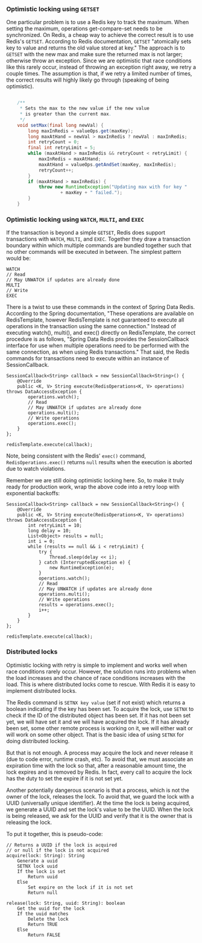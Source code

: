### Optimistic locking using `GETSET`

One particular problem is to use a Redis key to track the maximum. When setting the maximum, operations get-compare-set needs to be synchronized. On Redis, a cheap way to achieve the correct result is to use Redis's `GETSET`. According to Redis documentation, `GETSET` "atomically sets key to value and returns the old value stored at key."  The approach is to `GETSET` with the new max and make sure the returned max is not larger; otherwise throw an exception. Since we are optimistic that race conditions like this rarely occur, instead of throwing an exception right away, we retry a couple times. The assumption is that, if we retry a limited number of times, the correct results will highly likely go through (speaking of being optimistic).

```java

    /**
     * Sets the max to the new value if the new value
     * is greater than the current max.
     */
    void setMax(final long newVal) {
        long maxInRedis = valueOps.get(maxKey);
        long maxAtHand = newVal > maxInRedis ? newVal : maxInRedis;
        int retryCount = 0;
        final int retryLimit = 5;
        while (maxAtHand > maxInRedis && retryCount < retryLimit) {
            maxInRedis = maxAtHand;
            maxAtHand = valueOps.getAndSet(maxKey, maxInRedis);
            retryCount++;
        }
        if (maxAtHand > maxInRedis) {
            throw new RuntimeException("Updating max with for key "
                    + maxKey + " failed.");
        }
    }

```

### Optimistic locking using `WATCH`, `MULTI`, and `EXEC`

If the transaction is beyond a simple `GETSET`, Redis does support transactions with `WATCH`, `MULTI`, and `EXEC`.  Together they draw a transaction boundary within which multiple commands are bundled together such that no other commands will be executed in between.  The simplest pattern would be:

    WATCH
    // Read
    // May UNWATCH if updates are already done
    MULTI
    // Write
    EXEC

There is a twist to use these commands in the context of Spring Data Redis.  According to the Spring documentation, "These operations are available on RedisTemplate, however RedisTemplate is not guaranteed to execute all operations in the transaction using the same connection."  Instead of executing watch(), multi(), and exec() directly on RedisTemplate, the correct procedure is as follows, "Spring Data Redis provides the SessionCallback interface for use when multiple operations need to be performed with the same connection, as when using Redis transactions."  That said, the Redis commands for transactions need to execute within an instance of SessionCallback.

    SessionCallback<String> callback = new SessionCallback<String>() {
        @Override
        public <K, V> String execute(RedisOperations<K, V> operations) throws DataAccessException {
            operations.watch();
            // Read
            // May UNWATCH if updates are already done
            operations.multi();
            // Write operations
            operations.exec();
        }
    };

    redisTemplate.execute(callback);

Note, being consistent with the Redis' `exec()` command, `RedisOperations.exec()` returns `null` results when the execution is aborted due to watch violations.

Remember we are still doing optimistic locking here.  So, to make it truly ready for production work, wrap the above code into a retry loop with exponential backoffs:

    SessionCallback<String> callback = new SessionCallback<String>() {
        @Override
        public <K, V> String execute(RedisOperations<K, V> operations) throws DataAccessException {
            int retryLimit = 10;
            long delay = 10;
            List<Object> results = null;
            int i = 0;
            while (results == null && i < retryLimit) {
                try {
                    Thread.sleep(delay << i);
                } catch (InterruptedException e) {
                    new RuntimeException(e);
                }
                operations.watch();
                // Read
                // May UNWATCH if updates are already done
                operations.multi();
                // Write operations
                results = operations.exec();
                i++;
            }
        }
    };

    redisTemplate.execute(callback);

### Distributed locks

Optimistic locking with retry is simple to implement and works well when race conditions rarely occur. However, the solution runs into problems when the load increases and the chance of race conditions increases with the load.  This is where distributed locks come to rescue. With Redis it is easy to implement distributed locks.

The Redis command is `SETNX key value` (set if not exist) which returns a boolean indicating if the key has been set. To acquire the lock, use `SETNX` to check if the ID of the distributed object has been set. If it has not been set yet, we will have set it and we will have acquired the lock. If it has already been set, some other remote process is working on it, we will either wait or will work on some other object. That is the basic idea of using `SETNX` for doing distributed locking.

But that is not enough. A process may acquire the lock and never release it (due to code error, runtime crash, etc). To avoid that, we must associate an expiration time with the lock so that, after a reasonable amount time, the lock expires and is removed by Redis. In fact, every call to acquire the lock has the duty to set the expire if it is not set yet.

Another potentially dangerous scenario is that a process, which is not the owner of the lock, releases the lock. To avoid that, we guard the lock with a UUID (universally unique identifier). At the time the lock is being acquired, we generate a UUID and set the lock's value to be the UUID. When the lock is being released, we ask for the UUID and verify that it is the owner that is releasing the lock.

To put it together, this is pseudo-code:

    // Returns a UUID if the lock is acquired
    // or null if the lock is not acquired
    acquire(lock: String): String
        Generate a uuid
        SETNX lock uuid
        If the lock is set
            Return uuid
        Else
            Set expire on the lock if it is not set
            Return null

    release(lock: String, uuid: String): boolean
        Get the uuid for the lock
        If the uuid matches
            Delete the lock
            Return TRUE
        Else
            Return FALSE